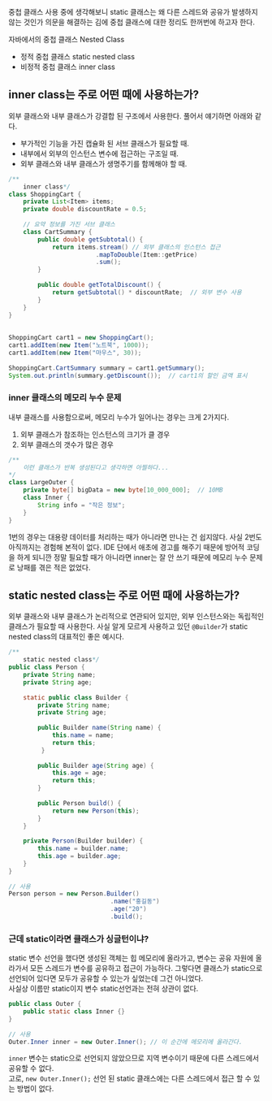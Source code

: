 중첩 클래스 사용 중에 생각해보니 static 클래스는 왜 다른 스레드와 공유가 발생하지 않는 것인가 의문을 해결하는 김에 중첩 클래스에 대한 정리도 한꺼번에 하고자 한다.

자바에서의 중첩 클래스 Nested Class
- 정적 중첩 클래스 static nested class
- 비정적 중첩 클래스 inner class  

## inner class는 주로 어떤 때에 사용하는가?  

외부 클래스와 내부 클래스가 강결합 된 구조에서 사용한다. 풀어서 얘기하면 아래와 같다.  
- 부가적인 기능을 가진 캡슐화 된 서브 클래스가 필요할 때.  
- 내부에서 외부의 인스턴스 변수에 접근하는 구조일 때.  
- 외부 클래스와 내부 클래스가 생명주기를 함께해야 할 때.  
  
```java  
/**  
    inner class*/  
class ShoppingCart {  
    private List<Item> items;    
    private double discountRate = 0.5;  
    
    // 요약 정보를 가진 서브 클래스  
    class CartSummary {  
        public double getSubtotal() {            
	        return items.stream() // 외부 클래스의 인스턴스 접근  
		                .mapToDouble(Item::getPrice)                
		                .sum();        
		}  
		
        public double getTotalDiscount() {            
			return getSubtotal() * discountRate;  // 외부 변수 사용  
        }    
	}
}  
  
  
ShoppingCart cart1 = new ShoppingCart();  
cart1.addItem(new Item("노트북", 1000));  
cart1.addItem(new Item("마우스", 30));  
  
ShoppingCart.CartSummary summary = cart1.getSummary();  
System.out.println(summary.getDiscount());  // cart1의 할인 금액 표시  
```  


### inner 클래스의 메모리 누수 문제  

내부 클래스를 사용함으로써, 메모리 누수가 일어나는 경우는 크게 2가지다.  
1. 외부 클래스가 참조하는 인스턴스의 크기가 클 경우  
2. 외부 클래스의 갯수가 많은 경우  

```java  
/**  
    이런 클래스가 반복 생성된다고 생각하면 아찔하다...  
*/  
class LargeOuter {  
    private byte[] bigData = new byte[10_000_000];  // 10MB    
    class Inner {        
	    String info = "작은 정보";  
    }
}  
```  
1번의 경우는 대용량 데이터를 처리하는 때가 아니라면 만나는 건 쉽지않다. 사실 2번도 아직까지는 경험해 본적이 없다.
IDE 단에서 애초에 경고를 해주기 때문에 방어적 코딩을 하게 되니깐 정말 필요할 때가 아니라면 inner는 잘 안 쓰기 때문에 메모리 누수 문제로 낭패를 겪은 적은 없었다.
  

  
## static nested class는 주로 어떤 때에 사용하는가?  

외부 클래스와 내부 클래스가 논리적으로 연관되어 있지만, 외부 인스턴스와는 독립적인 클래스가 필요할 때 사용한다.  사실 알게 모르게 사용하고 있던 `@Builder`가 static nested class의 대표적인 좋은 예시다. 

```java  
/**  
    static nested class*/  
public class Person {  
    private String name;    
    private String age;  
    
    static public class Builder {      
		private String name;       
		private String age;  
       
        public Builder name(String name) {     
			this.name = name;          
			return this;        
		 }  
		 
        public Builder age(String age) {            
			this.age = age;            
			return this;        
        }  
        
        public Person build() {
			return new Person(this);
		}    
	}  
	
	private Person(Builder builder) { 
		this.name = builder.name;        
		this.age = builder.age;    
	}
}
  
// 사용  
Person person = new Person.Builder()  
                            .name("홍길동")  
                            .age("20")                            
                            .build();  
```  
  
  
### 근데 static이라면 클래스가 싱글턴이냐?  
static 변수 선언을 했다면 생성된 객체는 힙 메모리에 올라가고, 변수는 공유 자원에 올라가서 모든 스레드가 변수를 공유하고 접근이 가능하다.  그렇다면 클래스가 static으로 선언되어 있다면 모두가 공유할 수 있는가 싶었는데 그건 아니었다.  
사실상 이름만 static이지 변수 static선언과는 전혀 상관이 없다.  
  
``` java  
public class Outer {  
    public static class Inner {}
}  
  
// 사용  
Outer.Inner inner = new Outer.Inner(); // 이 순간에 메모리에 올라간다.  
```  
  
`inner` 변수는 static으로 선언되지 않았으므로 지역 변수이기 때문에 다른 스레드에서 공유할 수 없다.  
고로, `new Outer.Inner();` 선언 된 static 클래스에는 다른 스레드에서 접근 할 수 있는 방법이 없다.